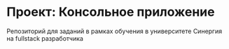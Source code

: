 # Проект: Консольное приложение

Репозиторий для заданий в рамках обучения в университете Синергия на fullstack разработчика

